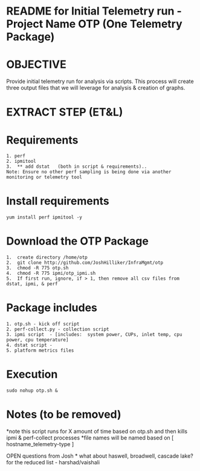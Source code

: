 README for Initial Telemetry run - Project Name OTP (One Telemetry Package)
===========================================================================

OBJECTIVE
=========

Provide initial telemetry run for analysis via scripts. This process
will create three output files that we will leverage for analysis &
creation of graphs.

EXTRACT STEP (ET&L)
===================

Requirements
============

    1. perf
    2. ipmitool
    3.  ** add dstat   (both in script & requirements)..   
    Note: Ensure no other perf sampling is being done via another monitoring or telemetry tool

Install requirements
====================

    yum install perf ipmitool -y 

Download the OTP Package
========================

    1.  create directory /home/otp
    2.  git clone http://github.com/JoshHilliker/InfraMgmt/otp 
    3.  chmod -R 775 otp.sh
    4.  chmod -R 775 ipmi/otp_ipmi.sh
    5.  If first run, ignore, if > 1, then remove all csv files from dstat, ipmi, & perf

Package includes
================

    1. otp.sh - kick off script 
    2. perf-collect.py - collection script
    3. ipmi script  - [includes:  system power, CUPs, inlet temp, cpu power, cpu temperature]
    4. dstat script - 
    5. platform metrics files

Execution
=========

    sudo nohup otp.sh &

Notes (to be removed)
=====================

*note this script runs for X amount of time based on otp.sh and then
kills ipmi & perf-collect processes *file names will be named based on [
hostname\_telemetry-type ]

OPEN questions from Josh \* what about haswell, broadwell, cascade lake?
for the reduced list - harshad/vaishali
